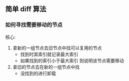 ## 简单 diff 算法

### 如何寻找需要移动的节点

核心: 
1. 拿新的一组节点去旧节点中找可以复用的节点
   - 找到时其索引就记录最大索引
   - 如果找到的索引小于最大索引 则说明该节点需要移动
2. 拿旧的节点去在新的一组节点中找
   - 没找到的进行卸载

